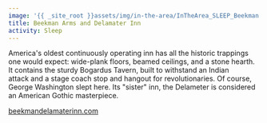 ```yaml
---
image: '{{ _site_root }}assets/img/in-the-area/InTheArea_SLEEP_Beekman.jpg'
title: Beekman Arms and Delamater Inn
activity: Sleep
---
```

<p>America's oldest continuously operating inn has all the historic trappings one would expect:&nbsp;wide-plank floors, beamed ceilings, and a stone hearth. It&nbsp;contains the sturdy Bogardus Tavern,&nbsp;built to withstand an Indian attack&nbsp;and a stage coach stop and hangout for revolutionaries. Of course, George Washington slept here.&nbsp;Its&nbsp;"sister" inn, the Delameter is&nbsp;considered an American Gothic masterpiece.&nbsp;</p><p><a href="http://beekmandelamaterinn.com/">beekmandelamaterinn.com</a></p>